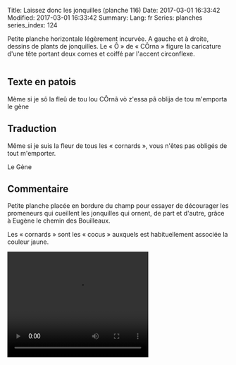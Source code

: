 Title: Laissez donc les jonquilles (planche 116) 
Date: 2017-03-01 16:33:42
Modified: 2017-03-01 16:33:42
Summary: 
Lang: fr
Series: planches
series_index: 124

Petite planche horizontale légèrement incurvée. A gauche et à droite,
dessins de plants de jonquilles. Le « Ô » de « CÔrna » figure la
caricature d'une tête portant deux cornes et coiffé par l'accent
circonflexe.

<figure class="image-block" style="float: center;">
  <img alt="" src="{static}/images/planche_116.png">
  <figcaption style="max-width: 680px"></figcaption>
</figure>


## Texte en patois

Mème si je sô la fleû de tou lou CÔrnâ vò z'essa pâ oblija de tou m'emporta			le gène

## Traduction

Même si je suis la fleur de tous les « cornards », vous n'êtes pas obligés de tout m'emporter.

Le Gène

## Commentaire

Petite planche placée en bordure du champ pour essayer de décourager
les promeneurs qui cueillent les jonquilles qui ornent, de part et
d'autre, grâce à Eugène le chemin des Bouilleaux.

Les « cornards » sont les « cocus » auxquels est habituellement associée
la couleur jaune.

<video width="320" height="240" controls>
  <source src="https://d1njpgd0ygatdn.cloudfront.net/video_116.mp4" type="video/mp4">
</video>
